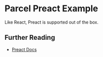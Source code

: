 # Parcel Preact Example

Like React, Preact is supported out of the box.

## Further Reading

- [Preact Docs](https://preactjs.com/)
